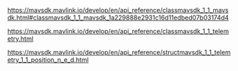 https://mavsdk.mavlink.io/develop/en/api_reference/classmavsdk_1_1_mavsdk.html#classmavsdk_1_1_mavsdk_1a229888e2931c16d11edbed07b03174d4


https://mavsdk.mavlink.io/develop/en/api_reference/classmavsdk_1_1_telemetry.html



https://mavsdk.mavlink.io/develop/en/api_reference/structmavsdk_1_1_telemetry_1_1_position_n_e_d.html
